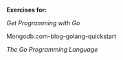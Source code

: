 **Exercises for:**

*Get Programming with Go*

Mongodb.com-blog-golang-quickstart

*The Go Programming Language*


